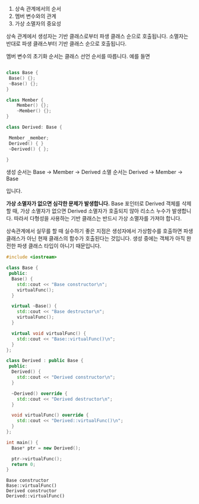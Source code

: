 
1. 상속 관계에서의 순서
2. 멤버 변수와의 관계
3. 가상 소멸자의 중요성


상속 관계에서 생성자는 기반 클래스로부터 파생 클래스 순으로 호출됩니다. 소멸자는 반대로 파생 클래스부터 기반 클래스 순으로 호출됩니다.

멤버 변수의 초기화 순서는 클래스 선언 순서를 따릅니다. 예를 들면


```cpp

class Base { 
 Base() {};
 ~Base() {};
}

class Member { 
	Member() {};
	~Member() {};
}

class Derived: Base { 

 Member _member;
 Derived() { }
 ~Derived() { };
 
}
```

생성 순서는 Base -> Member -> Derived 
소멸 순서는 Derived -> Member -> Base

입니다.

**가상 소멸자가 없으면 심각한 문제가 발생합니다.** Base 포인터로 Derived 객체를 삭제할 때, 가상 소멸자가 없으면 Derived 소멸자가 호출되지 않아 리소스 누수가 발생합니다. 따라서 다형성을 사용하는 기반 클래스는 반드시 가상 소멸자를 가져야 합니다.

상속관계에서 실무를 할 때 실수하기 좋은 지점은 생성자에서 가상함수를 호출하면 파생 클래스가 아닌 현재 클래스의 함수가 호출된다는 것입니다. 생성 중에는 객체가 아직 완전한 파생 클래스 타입이 아니기 때문입니다.

```cpp
#include <iostream>

class Base {
 public:
  Base() {
    std::cout << "Base constructor\n";
    virtualFunc();
  }

  virtual ~Base() {
    std::cout << "Base destructor\n";
    virtualFunc();
  }

  virtual void virtualFunc() {
    std::cout << "Base::virtualFunc()\n";
  }
};

class Derived : public Base {
 public:
  Derived() {
    std::cout << "Derived constructor\n";
  }

  ~Derived() override {
    std::cout << "Derived destructor\n";
  }

  void virtualFunc() override {
    std::cout << "Derived::virtualFunc()\n";
  }
};

int main() {
  Base* ptr = new Derived();

  ptr->virtualFunc();
  return 0;
}
```

```
Base constructor
Base::virtualFunc()
Derived constructor
Derived::virtualFunc()
```
